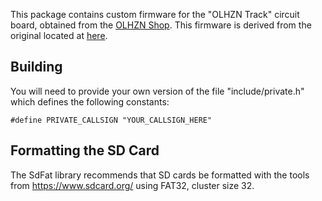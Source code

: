 This package contains custom firmware for the "OLHZN Track" circuit board, obtained from the
[OLHZN Shop](https://www.overlookhorizon.com/product/olhzn-circuit-boards/).  This firmware is derived from the original
located at [here](https://github.com/OverlookHorizon/OLHZN_Track).

## Building

You will need to provide your own version of the file "include/private.h" which defines the following constants:

```
#define PRIVATE_CALLSIGN "YOUR_CALLSIGN_HERE"
```

## Formatting the SD Card

The SdFat library recommends that SD cards be formatted with the tools from https://www.sdcard.org/ using FAT32, cluster size 32.
